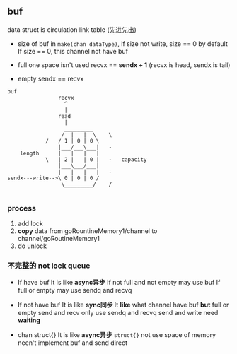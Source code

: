 ##  buf
data struct is circulation link table (先进先出)

* size of buf
in `make(chan dataType)`, if size not write,  size == 0 by default
If size == 0, this channel not have buf

* full
one space isn't used
recvx == **sendx + 1** (recvx is head, sendx is tail)

* empty
sendx == recvx

```shell
buf
				recvx
				  ^
				  |
				read
				  |
				  _________
				 /  |   |  \ 	\
			/	/ 1	| 0 | 0 \
				|___/___\___|	-
	length		|   |   |   |
			\	| 2 |   | 0 |	-	capacity
				|___\___/___|
				|	|   |	|	-
sendx---write-->\ 0	| 0	| 0 /	
				 \_________/ 	/
       
```


###   process
1. add lock
2. **copy** data from goRountineMemory1/channel to channel/goRoutineMemory1
3. do unlock


###   不完整的 not lock queue
* If have buf
It is like **async异步**
If not full and not empty may use buf
If full or empty may use sendq and recvq

* If not have buf
It is like **sync同步**
It **like** what channel have buf **but** full or empty
send and recv only use sendq and recvq
send and write need **waiting**

* chan struct{}
It is like **async异步**
`struct{}` not use space of memory
neen't implement buf and send direct

